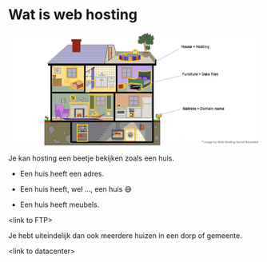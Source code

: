 # Wat is web hosting

![Vergelijking hosting met een huis](.gitbook/assets/img_compare_house_hosting-2479.jpg)

Je kan hosting een beetje bekijken zoals een huis.

* Een huis heeft een adres.

* Een huis heeft, wel ..., een huis 😅

* Een huis heeft meubels.

&lt;link to FTP&gt;

Je hebt uiteindelijk dan ook meerdere huizen in een dorp of gemeente.

&lt;link to datacenter&gt;

